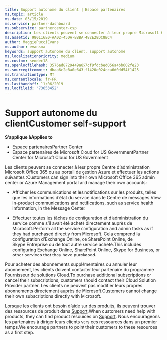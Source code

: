 ```yaml
---
title: Support autonome du client | Espace partenaires
ms.topic: article
ms.date: 03/15/2019
ms.service: partner-dashboard
ms.subservice: partnercenter-csp
description: Les clients peuvent se connecter à leur propre Microsoft Office le centre d’administration de 365 ou au portail de gestion Azure et gérer leurs propres comptes. Pour acheter des abonnements supplémentaires ou annuler leur abonnement, les clients doivent contacter leur partenaire du programme Fournisseur de solutions Cloud.
ms.assetid: 980116E0-AA02-45DA-BBBA-482E28DC8BC4
author: MaggiePucciEvans
ms.author: evansma
keywords: support autonome du client, support autonome
ms.localizationpriority: medium
ms.custom: seodec18
ms.openlocfilehash: 3576ad8729449a857cf9fdcbed056a4bb602fe23
ms.sourcegitcommit: dbaa6c2e8a0e6431f1420e024cca6d0dd54f1425
ms.translationtype: MT
ms.contentlocale: fr-FR
ms.lasthandoff: 11/06/2019
ms.locfileid: "73653452"
---
```

# <a name="customer-self-support"></a><span data-ttu-id="f89a9-105">Support autonome du client</span><span class="sxs-lookup"><span data-stu-id="f89a9-105">Customer self-support</span></span>

<span data-ttu-id="f89a9-106">**S’applique à**</span><span class="sxs-lookup"><span data-stu-id="f89a9-106">**Applies to**</span></span>

-  <span data-ttu-id="f89a9-107">Espace partenaires</span><span class="sxs-lookup"><span data-stu-id="f89a9-107">Partner Center</span></span>
-  <span data-ttu-id="f89a9-108">Espace partenaires de Microsoft Cloud for US Government</span><span class="sxs-lookup"><span data-stu-id="f89a9-108">Partner Center for Microsoft Cloud for US Government</span></span>


<span data-ttu-id="f89a9-109">Les clients peuvent se connecter à leur propre Centre d’administration Microsoft Office 365 ou au portail de gestion Azure et effectuer les actions suivantes :</span><span class="sxs-lookup"><span data-stu-id="f89a9-109">Customers can sign into their own Microsoft Office 365 admin center or Azure Management portal and manage their own accounts:</span></span>

-   <span data-ttu-id="f89a9-110">Afficher les communications et les notifications sur les produits, telles que les informations d’état du service dans le Centre de messages.</span><span class="sxs-lookup"><span data-stu-id="f89a9-110">View in-product communications and notifications, such as service health information, in the Message Center.</span></span>

-   <span data-ttu-id="f89a9-111">Effectuer toutes les tâches de configuration et d’administration du service comme s’il avait été acheté directement auprès de Microsoft.</span><span class="sxs-lookup"><span data-stu-id="f89a9-111">Perform all the service configuration and admin tasks as if they had purchased directly from Microsoft.</span></span> <span data-ttu-id="f89a9-112">Cela comprend la configuration d’Exchange&nbsp;Online, de SharePoint&nbsp;Online, de Skype&nbsp;Entreprise ou de tout autre service acheté.</span><span class="sxs-lookup"><span data-stu-id="f89a9-112">This includes configuring Exchange Online, SharePoint Online, Skype for Business, or other services that they have purchased.</span></span>

<span data-ttu-id="f89a9-113">Pour acheter des abonnements supplémentaires ou annuler leur abonnement, les clients doivent contacter leur partenaire du programme Fournisseur de solutions Cloud.</span><span class="sxs-lookup"><span data-stu-id="f89a9-113">To purchase additional subscriptions or cancel their subscriptions, customers should contact their Cloud Solution Provider partner.</span></span> <span data-ttu-id="f89a9-114">Les clients ne peuvent pas modifier leurs propres abonnements directement auprès de Microsoft.</span><span class="sxs-lookup"><span data-stu-id="f89a9-114">Customers cannot change their own subscriptions directly with Microsoft.</span></span>

<span data-ttu-id="f89a9-115">Lorsque les clients ont besoin d’aide sur des produits, ils peuvent trouver des ressources de produit dans [Support](https://partnercenter.microsoft.com/partner/support).</span><span class="sxs-lookup"><span data-stu-id="f89a9-115">When customers need help with products, they can find product resources on [Support](https://partnercenter.microsoft.com/partner/support).</span></span> <span data-ttu-id="f89a9-116">Nous encourageons les partenaires à diriger leurs clients vers ces ressources dans un premier temps.</span><span class="sxs-lookup"><span data-stu-id="f89a9-116">We encourage partners to point their customers to these resources as a first step.</span></span>

 

 



